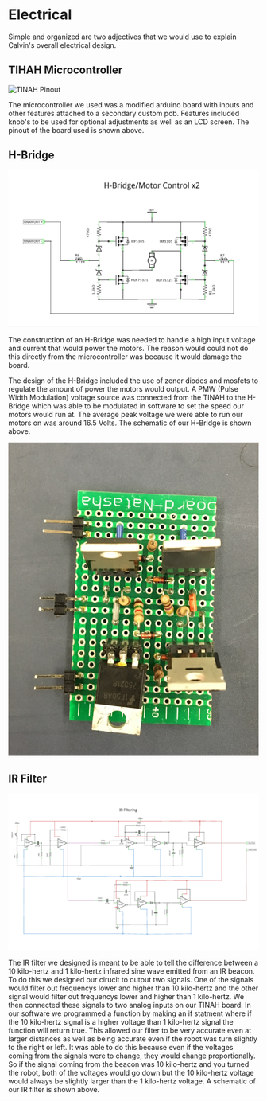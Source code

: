 # Electrical

Simple and organized are two adjectives that we would use to explain Calvin's overall electrical design.

## TIHAH Microcontroller

![TINAH Pinout](images/tinah_pinout_reference.png)

The microcontroller we used was a modified arduino board with inputs and other features attached to a secondary custom pcb. Features included knob's to be used for optional adjustments as well as an LCD screen. The pinout of the board used is shown above.

## H-Bridge
![H-Bridge Schematic](images/H_Bridge_Schem.png)

The construction of an H-Bridge was needed to handle a high input voltage and current that would power the motors. The reason would could not do this directly from the microcontroller was because it would damage the board.

The design of the H-Bridge included the use of zener diodes and mosfets to regulate the amount of power the motors would output. A PMW (Pulse Width Modulation) voltage source was connected from the TINAH to the H-Bridge which was able to be modulated in software to set the speed our motors would run at. The average peak voltage we were able to run our motors on was around 16.5 Volts. The schematic of our H-Bridge is shown above.

![H-Bridge Picture](images/H_Bridge_Pic.jpg)

## IR Filter

![IR Filter Schematic](images/IR_Schem.png)

The IR filter we designed is meant to be able to tell the difference between a 10 kilo-hertz and 1 kilo-hertz infrared sine wave emitted from an IR beacon. To do this we designed our cirucit to output two signals. One of the signals would filter out frequencys lower and higher than 10 kilo-hertz and the other signal would filter out frequencys lower and higher than 1 kilo-hertz. We then connected these signals to two analog inputs on our TINAH board. In our software we programmed a function by  making an if statment where if the 10 kilo-hertz signal is a higher voltage than 1 kilo-hertz signal the function will return true. This allowed our filter to be very accurate even at larger distances as well as being accurate even if the robot was turn slightly to the right or left. It was able to do this because even if the voltages coming from the signals were to change, they would change proportionally. So if the signal coming from the beacon was 10 kilo-hertz and you turned the robot, both of the voltages would go down but the 10 kilo-hertz voltage would always be slightly larger than the 1 kilo-hertz voltage. A schematic of our IR filter is shown above.

